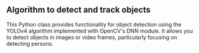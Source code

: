 ## Algorithm to detect and track objects
This Python class provides functionality for object detection using the YOLOv4 algorithm implemented with OpenCV's DNN module. It allows you to detect objects in images or video frames, particularly focusing on detecting persons.
